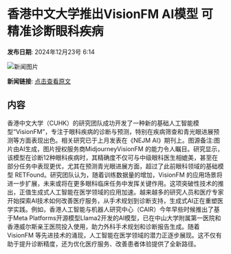 # 香港中文大学推出VisionFM AI模型 可精准诊断眼科疾病

**发布日期**: 2024年12月23号 6:14

![新闻图片](https://pic.chinaz.com/picmap/thumb/202306151156551391_0.jpg)

**新闻链接**: [点击查看原文](https://www.aibase.com/zh/news/14183)

## 内容

香港中文大学（CUHK）的研究团队成功开发了一种新的基础人工智能模型“VisionFM”，专注于眼科疾病的诊断与预测，特别在疾病筛查和青光眼进展预测等方面表现出色。相关研究已于上月发表在《NEJM AI》期刊上。图源备注:图片由AI生成，图片授权服务商MidjourneyVisionFM 的能力令人瞩目。研究显示，该模型在诊断12种眼科疾病时，其精确度不仅可与中级眼科医生相媲美，甚至在部分任务中表现更优，尤其在预测青光眼进展方面，超过了此前眼科领域的基础模型 RETFound。研究团队认为，随着训练数据量的增加，VisionFM 的应用场景将进一步扩展，未来或将在更多眼科临床任务中发挥关键作用。这项突破性技术的推出，正值生成式人工智能在医学领域的应用加速。越来越多的研究人员和医疗专家开始探索AI技术如何改善医疗服务，从手术规划到诊断支持，生成式AI正在重塑医学实践。例如，香港人工智能与机器人研究中心（CAIR）今年早些时候推出了基于Meta Platforms开源模型Llama2开发的AI模型，已在中山大学附属第一医院和香港威尔斯亲王医院投入使用，助力外科手术规划和诊断报告生成。随着 VisionFM 等先进技术的涌现，人工智能在医学领域的潜力正逐步展现。这不仅有助于提升诊断精度，还为优化医疗服务、改善患者体验提供了全新路径。
